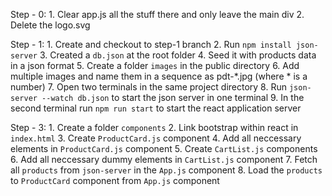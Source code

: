 Step - 0:
    1. Clear app.js all the stuff there and only leave the main div
    2. Delete the logo.svg

Step - 1:
    1. Create and checkout to step-1 branch
    2. Run `npm install json-server`
    3. Created a `db.json` at the root folder
    4. Seed it with products data in a json format
    5. Create a folder `images` in the public directory
    6. Add multiple images and name them in a sequence as pdt-*.jpg (where * is a number)
    7. Open two terminals in the same project directory
    8. Run `json-server --watch db.json` to start the json server in one terminal
    9. In the second terminal run `npm run start` to start the react application server

Step - 3:
    1. Create a folder `components`
    2. Link bootstrap within react in `index.html`
    3. Create `ProductCard.js` component
    4. Add all neccessary elements in `ProductCard.js` component
    5. Create `CartList.js` components
    6. Add all neccessary dummy elements in `CartList.js` component
    7. Fetch all `products` from `json-server` in the `App.js` component
    8. Load the `products` to `ProductCard` component from `App.js` component